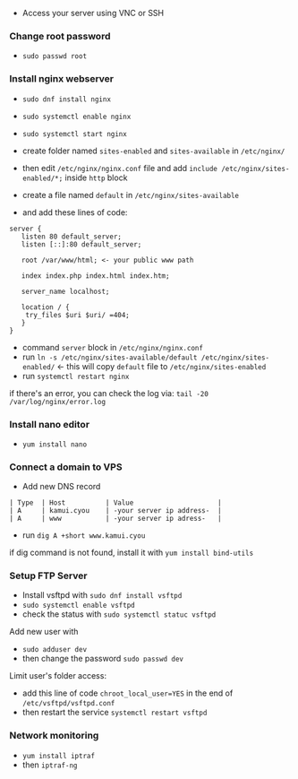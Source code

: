 - Access your server using VNC or SSH

### Change root password

- `sudo passwd root`


### Install nginx webserver

- `sudo dnf install nginx`
- `sudo systemctl enable nginx`
- `sudo systemctl start nginx`

- create folder named `sites-enabled` and `sites-available` in `/etc/nginx/`
- then edit `/etc/nginx/nginx.conf` file and add `include /etc/nginx/sites-enabled/*;` inside `http` block

- create a file named `default` in `/etc/nginx/sites-available`
- and add these lines of code:
```
server {
   listen 80 default_server;
   listen [::]:80 default_server;
   
   root /var/www/html; <- your public www path
   
   index index.php index.html index.htm;
   
   server_name localhost;
   
   location / {
    try_files $uri $uri/ =404;
   }
}
```
- command `server` block in `/etc/nginx/nginx.conf`
- run `ln -s /etc/nginx/sites-available/default /etc/nginx/sites-enabled/` <- this will copy `default` file to `/etc/nginx/sites-enabled`
- run `systemctl restart nginx`

if there's an error, you can check the log via: `tail -20 /var/log/nginx/error.log`


### Install nano editor

- `yum install nano`


### Connect a domain to VPS

- Add new DNS record
```
| Type  | Host          | Value                     |
| A     | kamui.cyou    | -your server ip address-  |
| A     | www           | -your server ip adress-   |
```

- run `dig A +short www.kamui.cyou`

if dig command is not found, install it with `yum install bind-utils`


### Setup FTP Server

- Install vsftpd with `sudo dnf install vsftpd`
- `sudo systemctl enable vsftpd`
- check the status with `sudo systemctl statuc vsftpd`

Add new user with 
- `sudo adduser dev`
- then change the password `sudo passwd dev`

Limit user's folder access:
- add this line of code `chroot_local_user=YES` in the end of `/etc/vsftpd/vsftpd.conf`
- then restart the service `systemctl restart vsftpd`


### Network monitoring

- `yum install iptraf`
- then `iptraf-ng`
